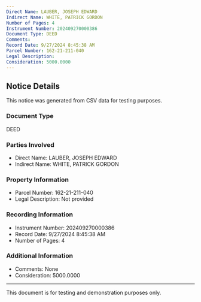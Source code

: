 ```yaml
---
Direct Name: LAUBER, JOSEPH EDWARD
Indirect Name: WHITE, PATRICK GORDON
Number of Pages: 4
Instrument Number: 202409270000386
Document Type: DEED
Comments: 
Record Date: 9/27/2024 8:45:38 AM
Parcel Number: 162-21-211-040
Legal Description: 
Consideration: 5000.0000
---
```


## Notice Details

This notice was generated from CSV data for testing purposes.

### Document Type
DEED

### Parties Involved
- Direct Name: LAUBER, JOSEPH EDWARD
- Indirect Name: WHITE, PATRICK GORDON

### Property Information
- Parcel Number: 162-21-211-040
- Legal Description: Not provided

### Recording Information
- Instrument Number: 202409270000386
- Record Date: 9/27/2024 8:45:38 AM
- Number of Pages: 4

### Additional Information
- Comments: None
- Consideration: 5000.0000

---

This document is for testing and demonstration purposes only.

